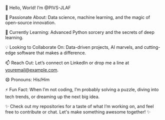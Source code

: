 👋 Hello, World! I’m @PIVS-JLAF

👀 Passionate About: Data science, machine learning, and the magic of open-source innovation.

🌱 Currently Learning: Advanced Python sorcery and the secrets of deep learning.

💡 Looking to Collaborate On: Data-driven projects, AI marvels, and cutting-edge software that makes a difference.

📫 Reach Out: Let’s connect on LinkedIn or drop me a line at youremail@example.com.

😄 Pronouns: His/Him

⚡ Fun Fact: When I’m not coding, I’m probably solving a puzzle, diving into tech trends, or dreaming up the next big idea.

✨ Check out my repositories for a taste of what I’m working on, and feel free to contribute or chat. Let's make something awesome together! ✨


<!---
PIVS-JLAF/PIVS-JLAF is a ✨ special ✨ repository because its `README.md` (this file) appears on your GitHub profile.
You can click the Preview link to take a look at your changes.
--->
